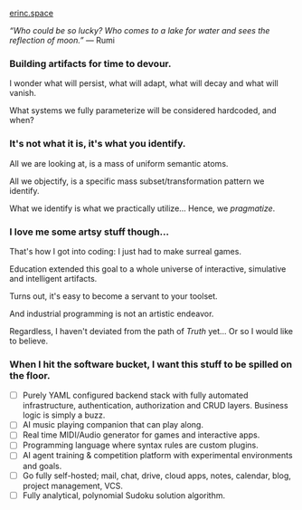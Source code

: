 [erinc.space]()


*“Who could be so lucky? Who comes to a lake for water and sees the reflection of moon.”*
― Rumi 

### Building artifacts for time to devour.

I wonder what will persist, what will adapt, what will decay and what will vanish.

What systems we fully parameterize will be considered hardcoded, and when?

### It's not what it is, it's what you identify.

All we are looking at, is a mass of uniform semantic atoms.

All we objectify, is a specific mass subset/transformation pattern we identify.

What we identify is what we practically utilize... Hence, we *pragmatize*.

### I love me some artsy stuff though...

That's how I got into coding: I just had to make surreal games.

Education extended this goal to a whole universe of interactive, simulative and intelligent artifacts.

Turns out, it's easy to become a servant to your toolset.

And industrial programming is not an artistic endeavor.

Regardless, I haven't deviated from the path of *Truth* yet... Or so I would like to believe.

### When I hit the software bucket, I want this stuff to be spilled on the floor.

- [ ] Purely YAML configured backend stack with fully automated infrastructure, authentication, authorization and CRUD layers. Business logic is simply a buzz.
- [ ] AI music playing companion that can play along.
- [ ] Real time MIDI/Audio generator for games and interactive apps.
- [ ] Programming language where syntax rules are custom plugins.
- [ ] AI agent training & competition platform with experimental environments and goals.
- [ ] Go fully self-hosted; mail, chat, drive, cloud apps, notes, calendar, blog, project management, VCS.
- [ ] Fully analytical, polynomial Sudoku solution algorithm.
